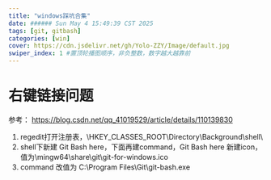 ```yaml
---
title: "windows踩坑合集"
date: ###### Sun May 4 15:49:39 CST 2025
tags: [git, gitbash]
categories: [win]
cover: https://cdn.jsdelivr.net/gh/Yolo-ZZY/Image/default.jpg
swiper_index: 1 #置顶轮播图顺序，非负整数，数字越大越靠前
---
```



# 右键链接问题
参考： https://blog.csdn.net/qq_41019529/article/details/110139830
1. regedit打开注册表，\HKEY_CLASSES_ROOT\Directory\Background\shell\
2. shell下新建 Git Bash here，下面再建command，Git Bash here 新建icon，值为\mingw64\share\git\git-for-windows.ico
3. command 改值为 C:\Program Files\Git\git-bash.exe
